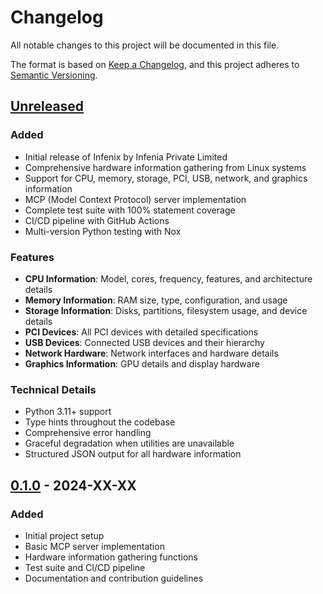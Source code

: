 # Changelog

All notable changes to this project will be documented in this file.

The format is based on [Keep a Changelog](https://keepachangelog.com/en/1.0.0/),
and this project adheres to [Semantic Versioning](https://semver.org/spec/v2.0.0.html).

## [Unreleased]

### Added

- Initial release of Infenix by Infenia Private Limited
- Comprehensive hardware information gathering from Linux systems
- Support for CPU, memory, storage, PCI, USB, network, and graphics information
- MCP (Model Context Protocol) server implementation
- Complete test suite with 100% statement coverage
- CI/CD pipeline with GitHub Actions
- Multi-version Python testing with Nox

### Features

- **CPU Information**: Model, cores, frequency, features, and architecture details
- **Memory Information**: RAM size, type, configuration, and usage
- **Storage Information**: Disks, partitions, filesystem usage, and device details
- **PCI Devices**: All PCI devices with detailed specifications
- **USB Devices**: Connected USB devices and their hierarchy
- **Network Hardware**: Network interfaces and hardware details
- **Graphics Information**: GPU details and display hardware

### Technical Details

- Python 3.11+ support
- Type hints throughout the codebase
- Comprehensive error handling
- Graceful degradation when utilities are unavailable
- Structured JSON output for all hardware information

## [0.1.0] - 2024-XX-XX

### Added

- Initial project setup
- Basic MCP server implementation
- Hardware information gathering functions
- Test suite and CI/CD pipeline
- Documentation and contribution guidelines

[Unreleased]: https://github.com/infenia/infenix/compare/v0.1.0...HEAD
[0.1.0]: https://github.com/infenia/infenix/releases/tag/v0.1.0

